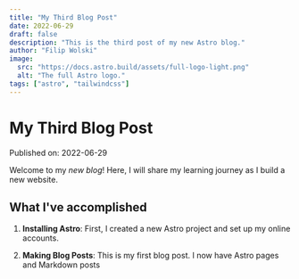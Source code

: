 ```yaml
---
title: "My Third Blog Post"
date: 2022-06-29
draft: false
description: "This is the third post of my new Astro blog."
author: "Filip Wolski"
image:
  src: "https://docs.astro.build/assets/full-logo-light.png"
  alt: "The full Astro logo."
tags: ["astro", "tailwindcss"]
---
```


# My Third Blog Post

Published on: 2022-06-29

Welcome to my _new blog_! Here, I will share my learning journey as I build a new website.

## What I've accomplished

1. **Installing Astro**: First, I created a new Astro project and set up my online accounts.

2. **Making Blog Posts**: This is my first blog post. I now have Astro pages and Markdown posts
